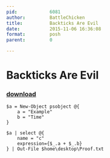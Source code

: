 ```yaml
---
pid:            6081
author:         BattleChicken
title:          Backticks Are Evil
date:           2015-11-06 16:36:08
format:         posh
parent:         0

---
```


# Backticks Are Evil

### [download](//scripts/6081.ps1)



```posh
$a = New-Object psobject @{
    a = "Example"
    b = "Time"
}

$a | select @{
    name = "c"
    expression={$_.a + $_.b}
} | Out-File $home\desktop\Proof.txt
```

